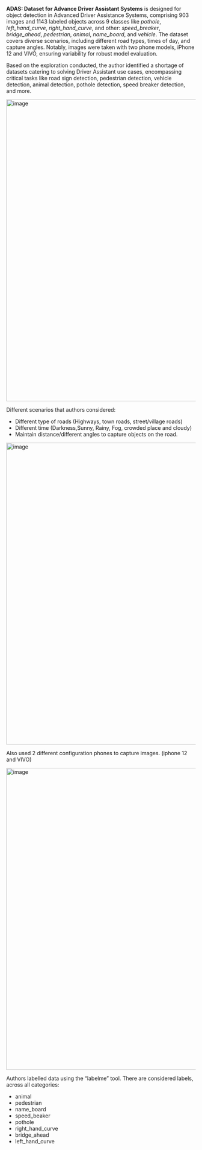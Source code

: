 **ADAS: Dataset for Advance Driver Assistant Systems** is designed for object detection in Advanced Driver Assistance Systems, comprising 903 images and 1143 labeled objects across 9 classes like *pothole*, *left_hand_curve*, *right_hand_curve*, and other: *speed_breaker*, *bridge_ahead*, *pedestrian*, *animal*, *name_board*, and *vehicle*. The dataset covers diverse scenarios, including different road types, times of day, and capture angles. Notably, images were taken with two phone models, iPhone 12 and VIVO, ensuring variability for robust model evaluation.

Based on the exploration conducted, the author identified a shortage of datasets catering to solving Driver Assistant use cases, encompassing critical tasks like road sign detection, pedestrian detection, vehicle detection, animal detection, pothole detection, speed breaker detection, and more.

<img src="https://github.com/dataset-ninja/adas/assets/123257559/78188269-1b48-4051-a880-9fca20b921e9" alt="image" width="800">

Different scenarios that authors considered:
- Different type of roads (Highways, town roads, street/village roads)
- Different time (Darkness,Sunny, Rainy, Fog, crowded place and cloudy)
- Maintain distance/different angles to capture objects on the road.

<img src="https://github.com/dataset-ninja/adas/assets/123257559/50a86130-70ce-4fa8-ae4b-a4f05b175344" alt="image" width="800">

Also used 2 different configuration phones to capture images. (iphone 12 and VIVO)

<img src="https://github.com/dataset-ninja/adas/assets/123257559/ffbb7fee-8a32-460e-b90d-6579edf72b9a" alt="image" width="800">

Authors labelled data using the “labelme” tool. There are considered labels, across all categories:

- animal
- pedestrian
- name_board
- speed_beaker
- pothole
- right_hand_curve
- bridge_ahead
- left_hand_curve
